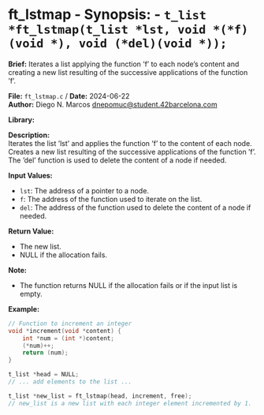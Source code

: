 # ft_lstmap - **Synopsis:** - `t_list *ft_lstmap(t_list *lst, void *(*f)(void *), void (*del)(void *));`

**Brief:**
Iterates a list applying the function ’f’ to each node’s content and creating a new list resulting of the successive applications of the function ’f’.

**File:** `ft_lstmap.c` / **Date:** 2024-06-22  
**Author:** Diego N. Marcos <dnepomuc@student.42barcelona.com>

**Library:**



**Description:**  
Iterates the list ’lst’ and applies the function ’f’ to the content of each node. Creates a new list resulting of the successive applications of the function ’f’. The ’del’ function is used to delete the content of a node if needed.

**Input Values:**
* `lst`: The address of a pointer to a node.
* `f`: The address of the function used to iterate on the list.
* `del`: The address of the function used to delete the content of a node if needed.

**Return Value:**  
* The new list.
* NULL if the allocation fails.

**Note:**  
-  The function returns NULL if the allocation fails or if the input list is empty.

**Example:**  
```c
// Function to increment an integer
void *increment(void *content) {
    int *num = (int *)content;
    (*num)++;
    return (num);
}

t_list *head = NULL;
// ... add elements to the list ...

t_list *new_list = ft_lstmap(head, increment, free); 
// new_list is a new list with each integer element incremented by 1.
```